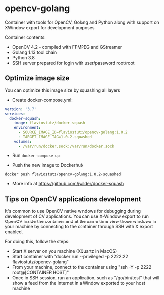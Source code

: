 # opencv-golang
Container with tools for OpenCV, Golang and Python along with support on XWindow export for development purposes

Container contents:
  * OpenCV 4.2 - compiled with FFMPEG and GStreamer
  * Golang 1.13 tool chain
  * Python 3.8
  * SSH server prepared for login with user/password root/root

## Optimize image size

You can optimize this image size by squashing all layers

* Create docker-compose.yml:

```yml
version: '3.7'
services:
  docker-squash:
    image: flaviostutz/docker-squash
    environment:
      - SOURCE_IMAGE_ID=flaviostutz/opencv-golang:1.0.2
      - TARGET_IMAGE_TAG=1.0.2-squashed
    volumes:
      - /var/run/docker.sock:/var/run/docker.sock
```

* Run ```docker-compose up```

* Push the new image to Dockerhub

```docker push flaviostutz/opencv-golang:1.0.2-squashed```

* More info at https://github.com/jwilder/docker-squash

## Tips on OpenCV applications development

It's common to use OpenCV native windows for debugging during development of CV applications. You can use X-Window export to run OpenCV inside the container and at the same time view those windows in your machine by connecting to the container through SSH with X export enabled.

For doing this, follow the steps:
  * Start X server on you machine (XQuartz in MacOS)
  * Start container with "docker run --privileged -p 2222:22 flaviostutz/opencv-golang"
  * From your machine, connect to the container using "ssh -Y -p 2222 root@[CONTAINER HOST]"
  * Once in SSH session, run an application, such as "/go/bin/test" that will show a feed from the Internet in a Window exported to your host machine

